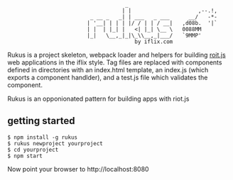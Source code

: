 ```                                     
                                     _              
                                    | |                     ,--.!,  
                          _ __ _   _| | ___   _ ___      __/   -*-      
                         | '__| | | | |/ / | | / __|   ,d08b.  '|`     
                         | |  | |_| |   <| |_| \__ \   0088MM     
                         |_|   \__,_|_|\_\\__,_|___/   `9MMP'    
                                        by iflix.com
```
   

Rukus is a project skeleton, webpack loader and helpers for building [roit.js](http://roitjs.com)
web applications in the iflix style. Tag files are replaced with components defined
in directories with an index.html template, an index.js (which exports a component 
handlder), and a test.js file which validates the component.  

Rukus is an opponionated pattern for building apps with riot.js




## getting started

```
$ npm install -g rukus
$ rukus newproject yourproject
$ cd yourproject
$ npm start
```

Now point your browser to http://localhost:8080


